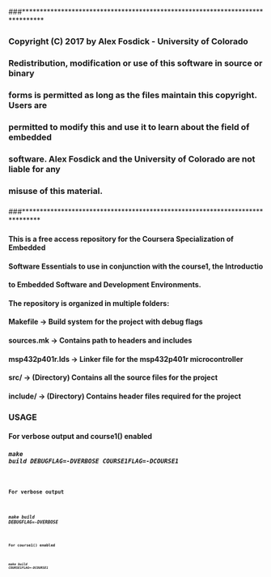 ###******************************************************************************
### Copyright (C) 2017 by Alex Fosdick - University of Colorado
###
### Redistribution, modification or use of this software in source or binary
### forms is permitted as long as the files maintain this copyright. Users are 
### permitted to modify this and use it to learn about the field of embedded
### software. Alex Fosdick and the University of Colorado are not liable for any
### misuse of this material. 
###
###*****************************************************************************


#### This is a free access repository for the Coursera Specialization of Embedded
#### Software Essentials to use in conjunction with the course1, the Introductio
#### to Embedded Software and Development Environments.

#### The repository is organized in multiple folders:
####      Makefile -> Build system for the project with debug flags
####      sources.mk -> Contains path to headers and includes
####      msp432p401r.lds -> Linker file for the msp432p401r microcontroller
####      src/ -> (Directory) Contains all the source files for the project 
####      include/ -> (Directory) Contains header files required for the project

###  USAGE
#### For verbose output and course1() enabled
##### <code>make build DEBUGFLAG=-DVERBOSE COURSE1FLAG=-DCOURSE1<code>
#### For verbose output
##### <code>make build DEBUGFLAG=-DVERBOSE<code>
#### For course1() enabled
##### <code>make build COURSE1FLAG=-DCOURSE1<code>